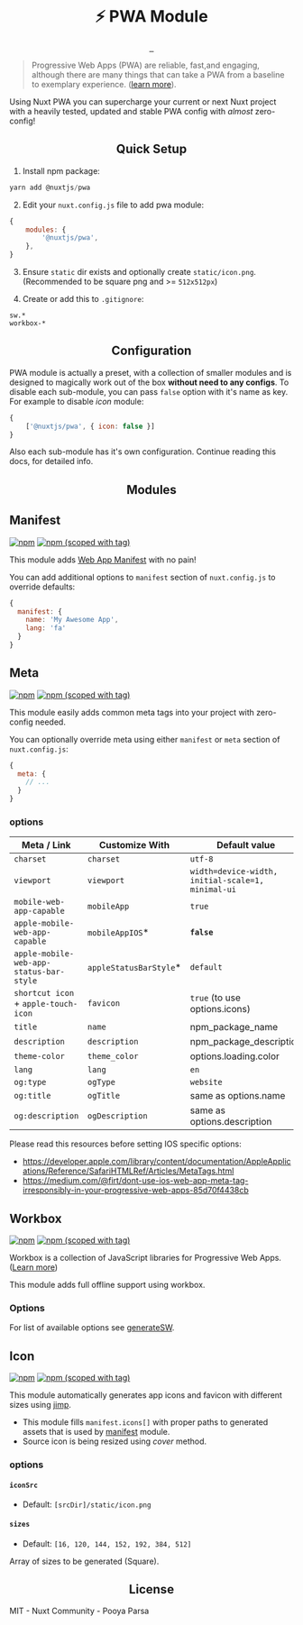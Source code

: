 <h1 align="center">⚡ PWA Module</h1>

<p align="center">
<a href="https://www.npmjs.com/package/@nuxtjs/pwa">
    <img alt="" src="https://img.shields.io/npm/dt/@nuxtjs/pwa.svg?style=flat-square">
</a>
<a href="https://www.npmjs.com/package/@nuxtjs/pwa">
    <img alt="" src="https://img.shields.io/npm/v/@nuxtjs/pwa.svg?style=flat-square">
</a>
<a href="https://github.com/bakjs/@nuxtjs/pwa">
    <img alt="" src="https://img.shields.io/badge/code%20style-standard-brightgreen.svg?style=flat-square">
</a>
</p>

> Progressive Web Apps (PWA) are reliable, fast,and engaging, although there are many things that can take a PWA from a baseline to exemplary experience. ([learn more](https://developers.google.com/web/progressive-web-apps)).

Using Nuxt PWA you can supercharge your current or next Nuxt project with a heavily tested, updated and stable PWA config with _almost_ zero-config!

<!-- PWA -->
<h2 align="center">Quick Setup</h2>

1. Install npm package:

```js
yarn add @nuxtjs/pwa
```

2. Edit your `nuxt.config.js` file to add pwa module:

```js
{
    modules: {
        '@nuxtjs/pwa',
    },
}
```

3. Ensure `static` dir exists and optionally create `static/icon.png`. (Recommended to be square png and >= `512x512px`)

4. Create or add this to `.gitignore`:

```
sw.*
workbox-*
```

<h2 align="center">Configuration</h2>

PWA module is actually a preset, with a collection of smaller modules and is designed to magically work out of the box **without need to any configs**. To disable each sub-module, you can pass `false` option with it's name as key. For example to disable _icon_ module:

```js
{
    ['@nuxtjs/pwa', { icon: false }]
}
```

Also each sub-module has it's own configuration. Continue reading this docs, for detailed info.


<h2 align="center">Modules</h2>

<!-- Manifest -->
## Manifest

[![npm](https://img.shields.io/npm/dt/@nuxtjs/manifest.svg?style=flat-square)](https://www.npmjs.com/package/@nuxtjs/manifest)
[![npm (scoped with tag)](https://img.shields.io/npm/v/@nuxtjs/manifest/latest.svg?style=flat-square)](https://www.npmjs.com/package/@nuxtjs/manifest)

This module adds [Web App Manifest](https://developer.mozilla.org/en-US/docs/Web/Manifest) with no pain!

You can add additional options to `manifest` section of `nuxt.config.js` to override defaults:

```js
{
  manifest: {
    name: 'My Awesome App',
    lang: 'fa'
  }
}
```

<!-- Meta -->
## Meta

[![npm](https://img.shields.io/npm/dt/@nuxtjs/meta.svg?style=flat-square)](https://npmjs.com/package/@nuxtjs/meta)
[![npm (scoped with tag)](https://img.shields.io/npm/v/@nuxtjs/meta/latest.svg?style=flat-square)](https://npmjs.com/package/@nuxtjs/meta)

This module easily adds common meta tags into your project with zero-config needed.

You can optionally override meta using either `manifest` or `meta` section of `nuxt.config.js`:

```js
{
  meta: {
    // ...
  }
}
``` 

### options

Meta / Link                            | Customize With        |   Default value 
---------------------------------------|-----------------------|-------------------
`charset`                              | `charset`             | `utf-8`
`viewport`                             | `viewport`            | `width=device-width, initial-scale=1, minimal-ui`
`mobile-web-app-capable`               | `mobileApp`           | `true`
`apple-mobile-web-app-capable`         | `mobileAppIOS`*       | **`false`**
`apple-mobile-web-app-status-bar-style`| `appleStatusBarStyle`*| `default`
`shortcut icon` + `apple-touch-icon`   | `favicon`             | `true` (to use options.icons)
`title`                                | `name`                | npm_package_name
`description`                          | `description`         | npm_package_description
`theme-color`                          | `theme_color`         | options.loading.color
`lang`                                 | `lang`                | `en`
`og:type`                              | `ogType`              | `website`
`og:title`                             | `ogTitle`             | same as options.name
`og:description`                       | `ogDescription`       | same as options.description


Please read this resources before setting IOS specific options:

- https://developer.apple.com/library/content/documentation/AppleApplications/Reference/SafariHTMLRef/Articles/MetaTags.html
- https://medium.com/@firt/dont-use-ios-web-app-meta-tag-irresponsibly-in-your-progressive-web-apps-85d70f4438cb

<!-- Workbox -->
## Workbox

[![npm](https://img.shields.io/npm/dt/@nuxtjs/workbox.svg?style=flat-square)](https://npmjs.com/package/@nuxtjs/workbox)
[![npm (scoped with tag)](https://img.shields.io/npm/v/@nuxtjs/workbox/latest.svg?style=flat-square)](https://npmjs.com/package/@nuxtjs/workbox)

Workbox is a collection of JavaScript libraries for Progressive Web Apps.
([Learn more](https://github.com/GoogleChrome/workbox))

This module adds full offline support using workbox.

### Options
For list of available options
see [generateSW](https://workboxjs.org/reference-docs/latest/module-workbox-build.html#.generateSW).

<!-- Icon -->
## Icon

[![npm](https://img.shields.io/npm/dt/@nuxtjs/icon.svg?style=flat-square)](https://www.npmjs.com/package/@nuxtjs/icon)
[![npm (scoped with tag)](https://img.shields.io/npm/v/@nuxtjs/icon/latest.svg?style=flat-square)](https://www.npmjs.com/package/@nuxtjs/icon)

This module automatically generates app icons and favicon with different sizes using [jimp](https://github.com/oliver-moran/jimp).

- This module fills `manifest.icons[]` with proper paths to generated assets that is used by [manifest](../manifest) module. 
- Source icon is being resized using *cover* method. 

### options

#### `iconSrc`
- Default: `[srcDir]/static/icon.png`

#### `sizes`
- Default: `[16, 120, 144, 152, 192, 384, 512]`

Array of sizes to be generated (Square). 

<h2 align="center">License</h2>

MIT - Nuxt Community - Pooya Parsa